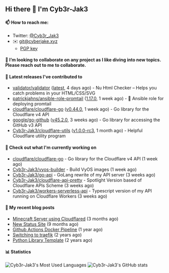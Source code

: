 ## Hi there 👋 I'm Cyb3r-Jak3

#### 📫 How to reach me:
  - Twitter: [@Cyb3r_Jak3](https://twitter.com/Cyb3r_Jak3)
  - ✉️ git@cyberjake.xyz
    - [PGP key](https://gist.githubusercontent.com/Cyb3r-Jak3/d1068b61b50239b171faf018a0269f67/raw/b876db002e6b0630795382c0b9134771ffa5fe3a/cyb3rjak3@pm.me.asc)


#### 👯 I’m looking to collaborate on any project as I like diving into new topics. Please reach out to me to collaborate.


#### 🔭 Latest releases I've contributed to

- [validator/validator](https://github.com/validator/validator) ([latest](https://github.com/validator/validator/releases/tag/latest), 4 days ago) - Nu Html Checker – Helps you catch problems in your HTML/CSS/SVG
- [patrickjahns/ansible-role-promtail](https://github.com/patrickjahns/ansible-role-promtail) ([1.17.0](https://github.com/patrickjahns/ansible-role-promtail/releases/tag/1.17.0), 1 week ago) - 🔧 Ansible role for deploying promtail
- [cloudflare/cloudflare-go](https://github.com/cloudflare/cloudflare-go) ([v0.44.0](https://github.com/cloudflare/cloudflare-go/releases/tag/v0.44.0), 1 week ago) - Go library for the Cloudflare v4 API
- [google/go-github](https://github.com/google/go-github) ([v45.2.0](https://github.com/google/go-github/releases/tag/v45.2.0), 3 weeks ago) - Go library for accessing the GitHub v3 API
- [Cyb3r-Jak3/cloudflare-utils](https://github.com/Cyb3r-Jak3/cloudflare-utils) ([v1.0.0-rc3](https://github.com/Cyb3r-Jak3/cloudflare-utils/releases/tag/v1.0.0-rc3), 1 month ago) - Helpful Cloudflare utility program 

#### 👷 Check out what I'm currently working on

- [cloudflare/cloudflare-go](https://github.com/cloudflare/cloudflare-go) - Go library for the Cloudflare v4 API (1 week ago)
- [Cyb3r-Jak3/vyos-builder](https://github.com/Cyb3r-Jak3/vyos-builder) - Build VyOS images (1 week ago)
- [Cyb3r-Jak3/go-api](https://github.com/Cyb3r-Jak3/go-api) - GoLang rewrite of my API server (3 weeks ago)
- [Cyb3r-Jak3/cloudflare-api-pretty](https://github.com/Cyb3r-Jak3/cloudflare-api-pretty) - Spotlight Version based of Cloudflare APIs Scheme (3 weeks ago)
- [Cyb3r-Jak3/workers-serverless-api](https://github.com/Cyb3r-Jak3/workers-serverless-api) - Typescript version of my API running on Cloudflare Workers (3 weeks ago)

#### 📜 My recent blog posts

- [Minecraft Server using Cloudflared](https://blog.cyberjake.xyz/Cloudflared-Minecraft/) (3 months ago)
- [New Status Site](https://blog.cyberjake.xyz/New-Status-Site/) (9 months ago)
- [Github Actions Docker Pipeline](https://blog.cyberjake.xyz/Github-Action-Docker/) (1 year ago)
- [Switching to traefik](https://blog.cyberjake.xyz/Traefik/) (2 years ago)
- [Python Library Template](https://blog.cyberjake.xyz/Python-Template/) (2 years ago)


#### 📊 Statistics
![Cyb3r-Jak3's Most Used Languages](https://github-readme-stats.vercel.app/api/top-langs/?username=Cyb3r-Jak3&theme=cobalt&hide=css,html,scss)
![Cyb3r-Jak3's GitHub stats](https://github-readme-stats.vercel.app/api?username=Cyb3r-Jak3&count_private=true&show_icons=true&theme=cobalt&line_height=40)
